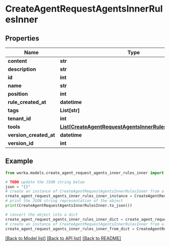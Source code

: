 # CreateAgentRequestAgentsInnerRulesInner


## Properties

Name | Type | Description | Notes
------------ | ------------- | ------------- | -------------
**content** | **str** |  | 
**description** | **str** |  | 
**id** | **int** |  | 
**name** | **str** |  | 
**position** | **int** |  | 
**rule_created_at** | **datetime** |  | 
**tags** | **List[str]** |  | [optional] 
**tenant_id** | **int** |  | 
**tools** | [**List[CreateAgentRequestAgentsInnerRulesInnerToolsInner]**](CreateAgentRequestAgentsInnerRulesInnerToolsInner.md) |  | [optional] 
**version_created_at** | **datetime** |  | 
**version_id** | **int** |  | 

## Example

```python
from worka.models.create_agent_request_agents_inner_rules_inner import CreateAgentRequestAgentsInnerRulesInner

# TODO update the JSON string below
json = "{}"
# create an instance of CreateAgentRequestAgentsInnerRulesInner from a JSON string
create_agent_request_agents_inner_rules_inner_instance = CreateAgentRequestAgentsInnerRulesInner.from_json(json)
# print the JSON string representation of the object
print(CreateAgentRequestAgentsInnerRulesInner.to_json())

# convert the object into a dict
create_agent_request_agents_inner_rules_inner_dict = create_agent_request_agents_inner_rules_inner_instance.to_dict()
# create an instance of CreateAgentRequestAgentsInnerRulesInner from a dict
create_agent_request_agents_inner_rules_inner_from_dict = CreateAgentRequestAgentsInnerRulesInner.from_dict(create_agent_request_agents_inner_rules_inner_dict)
```
[[Back to Model list]](../README.md#documentation-for-models) [[Back to API list]](../README.md#documentation-for-api-endpoints) [[Back to README]](../README.md)


